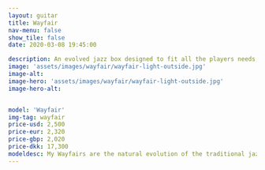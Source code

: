 ```yaml
---
layout: guitar
title: Wayfair
nav-menu: false
show_tile: false
date: 2020-03-08 19:45:00

description: An evolved jazz box designed to fit all the players needs, creatively, ergonomically and visually. 
image: 'assets/images/wayfair/wayfair-light-outside.jpg'
image-alt: 
image-hero: 'assets/images/wayfair/wayfair-light-outside.jpg'
image-hero-alt:


model: 'Wayfair'
img-tag: wayfair
price-usd: 2,500
price-eur: 2,320
price-gbp: 2,020
price-dkk: 17,300
modeldesc: My Wayfairs are the natural evolution of the traditional jazz box. When I was prototyping the first I started with a solid block of wood for the body based on the traditional size, and simply carved away material until I had a body shape that was comfortable. I would hold the body against my own, checking for any sharp edges, or corners pressing into my belly, arm and leg and ended up with my iconic shape. The deep belly and arm cuts, and thin upper side of the guitar is a bi-product of comfort.  
---
```

